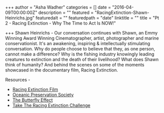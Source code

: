 +++
author = "Asha Wadher"
categories = []
date = "2016-04-09T00:00:00Z"
description = ""
featured = "RacingExtinction-Shawn-Heinrichs.jpg"
featuredalt = ""
featuredpath = "date"
linktitle = ""
title = "Pt 2 - Racing Extinction - Why The Time to Act Is NOW!"

+++
<audio src="https://s3.amazonaws.com/twizted/static/assets/podcast/Ep13_Part2_Shawn_Heinrichs_RacingExtinction.mp3"></audio>
Shawn Heinrichs - Our conversation continues with Shawn, an Emmy Winning Award Winning Cinematographer, artist, photographer and marine conservationist. It's an awakening, inspiring &amp; intellectually stimulating conversation. Why do people choose to believe that they, as one person, cannot make a difference? Why is the fishing industry knowingly leading creatures to extinction and the death of their livelihood? What does Shawn think of humanity? And behind the scenes on some of the moments showcased in the documentary film, Racing Extinction.



<p style="margin-bottom: 0em;">Resources -</p>

 - <a href="http://racingextinction.com/" target="_blank">Racing Extinction Film</a>
 - <a href="http://www.opsociety.org/" target="_blank">Oceanic Preservation Society</a>
 - <a href="https://en.wikipedia.org/wiki/Butterfly_effect" target="_blank">The Butterfly Effect</a>
 - <a href="http://racingextinction.com/challenge-yourself/#RE-challenge" target="_blank">Take The Racing Extinction Challenge</a>


